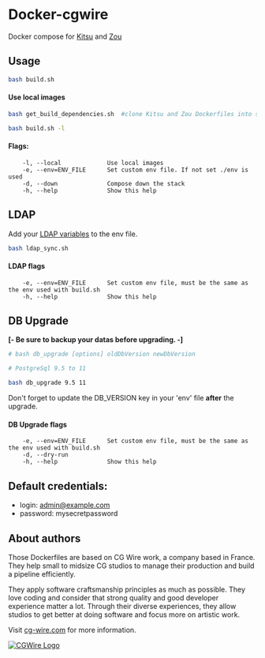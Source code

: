 # Docker-cgwire

Docker compose for [Kitsu](https://kitsu.cg-wire.com/) and [Zou](https://zou.cg-wire.com/)

## Usage

```bash
bash build.sh
```

#### Use local images

```bash
bash get_build_dependencies.sh  #clone Kitsu and Zou Dockerfiles into subfolders

bash build.sh -l 
```

#### Flags:

```
    -l, --local             Use local images
    -e, --env=ENV_FILE      Set custom env file. If not set ./env is used
    -d, --down              Compose down the stack
    -h, --help              Show this help
```

## LDAP

Add your [LDAP variables](https://zou.cg-wire.com/configuration/#ldap) to the env file.

```bash
bash ldap_sync.sh
```

#### LDAP flags

```
    -e, --env=ENV_FILE      Set custom env file, must be the same as the env used with build.sh
    -h, --help              Show this help
```

## DB Upgrade

**[- Be sure to backup your datas before upgrading. -]**

```bash
# bash db_upgrade [options] oldDbVersion newDbVersion

# PostgreSql 9.5 to 11

bash db_upgrade 9.5 11
```

Don't forget to update the DB_VERSION key in your 'env' file **after** the upgrade. 

#### DB Upgrade flags

```
    -e, --env=ENV_FILE      Set custom env file, must be the same as the env used with build.sh
    -d, --dry-run           
    -h, --help              Show this help
```

## Default credentials:

* login: admin@example.com
* password: mysecretpassword

## About authors

Those Dockerfiles are based on CG Wire work, a company based in France. They help small
to midsize CG studios to manage their production and build a pipeline
efficiently.

They apply software craftsmanship principles as much as possible. They love
coding and consider that strong quality and good developer experience matter a lot.
Through their diverse experiences, they allow studios to get better at doing
software and focus more on  artistic work.

Visit [cg-wire.com](https://cg-wire.com) for more information.

[![CGWire Logo](https://zou.cg-wire.com/cgwire.png)](https://cgwire.com)

